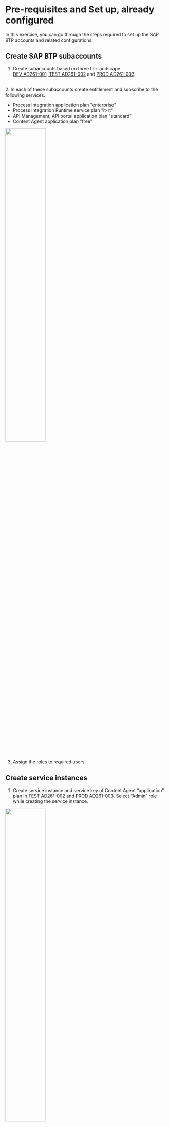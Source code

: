 # Pre-requisites and Set up, already configured

In this exercise, you can go through the steps required to set up the SAP BTP accounts and related configurations.

## Create SAP BTP subaccounts 

1.	Create subaccounts based on three tier landscape. </br>
[DEV  AD261-001](https://emea.cockpit.btp.cloud.sap/cockpit/#/globalaccount/e2a835b0-3011-4c79-818a-d7767c4627cd/subaccount/6fd4e2f0-4751-4c32-a2c7-1f1591d4847e/subaccountoverview)
,[TEST AD261-002](https://emea.cockpit.btp.cloud.sap/cockpit/#/globalaccount/e2a835b0-3011-4c79-818a-d7767c4627cd/subaccount/c906b09b-513a-4f8b-987e-68bfb5ac1d29/subaccountoverview)
and [PROD AD261-003](https://emea.cockpit.btp.cloud.sap/cockpit/#/globalaccount/e2a835b0-3011-4c79-818a-d7767c4627cd/subaccount/0da621fb-0270-4b8d-bd8c-deee9a443ec2/subaccountoverview) 
</br>
2.	In each of these subaccounts create entitlement and subscribe to the following services. </br>
	<ul>
	  <li>Process Integration application plan "enterprise" </li>
	  <li>Process Integration Runtime service plan "it-rt" </li>
	  <li>API Management, API portal application plan "standard" </li>
	  <li>Content Agent application plan "free" </li>
	</ul>
<img src="images/Source_account_subscriptions.png" width="50%">

3.	Assign the roles to required users. 

<Provide list of roles to be assigned>

## Create service instances
 
1. Create service instance and service key of Content Agent “application” plan in TEST AD261-002 and PROD AD261-003. 
Select “Admin” role while creating the service instance.

<img src="images/CAS-application-plan-service-instance.png" width="50%">
</br>
<img src="images/cas-application-plan-roles.png" width="50%">

## Create Subaccount Destinations
1. Create Subaccount Destinations in all three accounts DEV, TEST and PROD.  
<img src="images/Source_destinations.png" width="50%">

## Create Central SAP BTP account
1. Create a central SAP BTP subaccount [AD261-CALM](https://emea.cockpit.btp.cloud.sap/cockpit/#/globalaccount/e2a835b0-3011-4c79-818a-d7767c4627cd/subaccount/291cb5e2-bda7-4b89-bd75-d5ff4fd9df3b)
2. Create subscription for Cloud Transport Management service and assigned required roles
<img src="images/TMS-Subscription.png" width="50%">

## Set up landscape in Cloud Transport Management
1. Create Destinations in Central BTP account from service instances of Content Agent “application” plan subscribed in target accounts (TEST and PROD). 
</br>
<img src="images/TMS-Subscription.png" width="50%">

2. Create a Transport Landscape in Cloud Transport Management using transport nodes and target account destinations
</br>
Source Node
<ul>
  <li>Select the Allow Upload to Node checkbox.</li>
  <li>Leave the Forward Mode set to Auto.</li>
  <li>Do not select the Controlled By SAP Solution Manager checkbox.</li>
  <li>Keep Content Type empty.</li>
</ul>
</br>
Target Nodes
<ul>
  <li>Do not select the Allow Upload to Node checkbox.</li>
  <li>Leave the Forward Mode set to Auto.</li>
  <li>Select Content Type 'Multi-Target Application' from the dropdown.</li>
  <li>Set the Destination to point to your development subaccount (CPI_TEST_CF).</li>
  <li>Leave the Deployment Strategy set to default.</li>
  <li>Choose OK.</li>
</ul>

</br>
<img src="images/TMS_landscape.png" width="50%">

## Set up Cloud ALM

1. Subscribe to Cloud ALM application using standard plan and assign the required roles.
<img src="images/ALM-saas-subscription.png" width="50%">
2. Create service instance and service key for SAP Cloud ALM API and standard plan.
When creating a service instance for feature deployment, the following configuration in json format is needed in order to assign the required scopes to the service instance. 
Paste the following json code into the text editor Replace <YourInstanceName> with your actual instance name. Then Create Service Key.
<img src="images/ALM-Instance.png" width="50%">

> 
	{
	    "xs-security": {
	        "xsappname": "<Your Instance Name>",
	        "authorities": [
				"$XSMASTERAPPNAME.imp-cdm-feature-display-ui",
				"$XSMASTERAPPNAME.imp-cdm-feature-manage-ui"
	        ]
	    }
	}


## Configure Transport Management Destinations in Source BTP Account 
1.	Create a SAP BTP destination for Cloud Transport management service in DEV subaccount AD261-001 using the Cloud ALM API service instance created before. 
<ol>
  <li>Name TransportManagementService (this value is case-sensitive) </li>
  <li>Type	HTTP </li>
  <li>Description You can provide a description for your reference.</li>
  <li>URL	Enter the URL (“Api”) of the service key of your SAP Cloud ALM API instance and append /imp-cdm-transport-management-api/v1. That follows a pattern like this: https://eu10.alm.cloud.sap/api/imp-cdm-transport-management-api/v1</li>
  <li>Proxy Type	Internet </li>
  <li>Authentication OAuth2ClientCredentials</li>
  <li>Client ID clientid from the service key of your SAP Cloud ALM API instance.</li>
  <li>Client Secret clientsecret from the service key of your SAP Cloud ALM API instance.</li>
  <li>Token Service URL Enter the value of url (uaa section) from the service key of your SAP Cloud ALM API instance. Append /oauth/token at the end of URL fetched from the service key.</li>
  <li>Additional Properties Choose New Property. Enter sourceSystemId (this value is case-sensitive) as the key and provide a value of your choice. Reuse the same value as the name of the source transport node in a later step.</li>
</ol>


## Summary

Now that you have successfully configured the BTP Landscape.
Continue to - [Exercise 1 Create SAP Cloud ALM Feature](../ex1/README.md)
